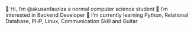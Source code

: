 👋 Hi, I’m @akusanfauriza a normal computer science student
👀 I’m interested in Backend Developer
🌱 I’m currently learning Python, Relational Database, PHP, Linux, Communication Skill and Guitar
